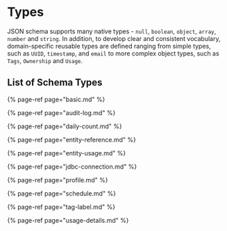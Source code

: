 # Types

JSON schema supports many native types - `null`, `boolean`, `object`, `array`, `number` and `string`. In addition, to develop clear and consistent vocabulary, domain-specific reusable types are defined ranging from simple types, such as `UUID`, `timestamp`, and `email` to more complex object types, such as `Tags`, `Ownership` and `Usage`.

## List of Schema Types
{% page-ref page="basic.md" %}

{% page-ref page="audit-log.md" %}

{% page-ref page="daily-count.md" %}

{% page-ref page="entity-reference.md" %}

{% page-ref page="entity-usage.md" %}

{% page-ref page="jdbc-connection.md" %}

{% page-ref page="profile.md" %}

{% page-ref page="schedule.md" %}

{% page-ref page="tag-label.md" %}

{% page-ref page="usage-details.md" %}
